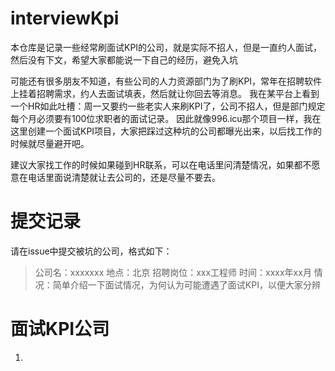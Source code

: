 # interviewKpi
本仓库是记录一些经常刷面试KPI的公司，就是实际不招人，但是一直约人面试，然后没有下文，希望大家都能说一下自己的经历，避免入坑

可能还有很多朋友不知道，有些公司的人力资源部门为了刷KPI，常年在招聘软件上挂着招聘需求，约人去面试填表，然后就让你回去等消息。
我在某平台上看到一个HR如此吐槽：周一又要约一些老实人来刷KPI了，公司不招人，但是部门规定每个月必须要有100位求职者的面试记录。
因此就像996.icu那个项目一样，我在这里创建一个面试KPI项目，大家把踩过这种坑的公司都曝光出来，以后找工作的时候就尽量避开吧。

建议大家找工作的时候如果碰到HR联系，可以在电话里问清楚情况，如果都不愿意在电话里面说清楚就让去公司的，还是尽量不要去。
# 提交记录
请在issue中提交被坑的公司，格式如下：
>公司名：xxxxxxx
>地点：北京
>招聘岗位：xxx工程师
>时间：xxxx年xx月
>情况：简单介绍一下面试情况，为何认为可能遭遇了面试KPI，以便大家分辨

# 面试KPI公司
1. 



